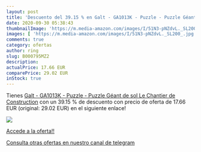 ```yaml
---
layout: post
title: 'Descuento del 39.15 % en Galt - GA1013K - Puzzle - Puzzle Géant d'
date: 2020-09-30 05:38:43
thumbnailImage: 'https://m.media-amazon.com/images/I/51N3-pNZdvL._SL200_.jpg'
images: [ 'https://m.media-amazon.com/images/I/51N3-pNZdvL._SL200_.jpg' ]
comments: true
category: ofertas
author: ring
slug: B000795MZ2
description:
actualPrice: 17.66 EUR
comparePrice: 29.02 EUR
inStock: true
---
```


Tienes [Galt - GA1013K - Puzzle - Puzzle Géant de sol Le Chantier de Construction](https://www.amazon.com/dp/B000795MZ2/?tag=redken08-20) con un 39.15 % de descuento con precio de oferta de 17.66 EUR (original: 29.02 EUR) en el siguiente enlace!

[![](https://m.media-amazon.com/images/I/51N3-pNZdvL._SL200_.jpg)](https://www.amazon.com/dp/B000795MZ2/?tag=redken08-20)

[Accede a la oferta!!](https://www.amazon.com/dp/B000795MZ2/?tag=redken08-20)

[Consulta otras ofertas en nuestro canal de telegram](https://t.me/s/ofertas25)
